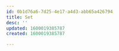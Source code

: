 ```yaml
---
id: 0b1d76a6-7d25-4e17-a4d3-abb65a426794
title: Set
desc: ''
updated: 1600019385787
created: 1600019385787

---
```


